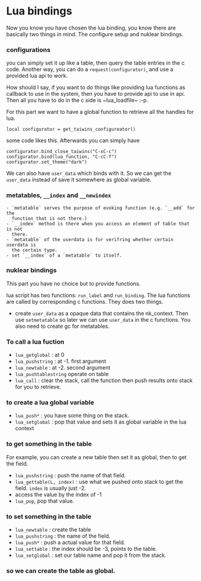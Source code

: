 # Lua bindings

Now you know you have chosen the lua binding, you know there are basically two
things in mind. The configure setup and nuklear bindings.


### configurations
you can simply set it up like a table, then query the table entries in the c
code. Another way, you can do a `request(configurator)`, and use a provided lua
api to work.

How should I say, if you want to do things like providing lua functions as
callback to use in the system, then you have to provide api to use in api.
Then all you have to do in the c side is ~lua_loadfile~ :-p.

For this part we want to have a global function to retrieve all the handles for
lua.

	local configurator = get_taiwins_configureator()

some code likes this. Afterwards you can simply have

	configurator.bind_close_taiwins("C-xC-c")
	configurator.bind(lua_function, "C-cC-f")
	configurator.set_theme("dark")

We can also have `user_data` which binds with it. So we can get the `user_data`
instead of save it somewhere as global variable.

### metatables, `__index` and `__newindex`
	- `metatable` serves the purpose of evoking function (e.g. `__add` for the
	  function that is not there.)
	- `__index` method is there when you access an element of table that is not
	  there.
	- `metatable` of the userdata is for verifring whether certain userdata is
	  the certain type.
	- set `__index` of a `metatable` to itself.

### nuklear bindings
This part you have no choice but to provide functions.

lua script has two functions:
`run_label` and `run_binding`. The lua functions are called by corresponding c
functions. They does two things.

- create `user_data` as a opaque data that contains the nk_context. Then use
  `setmetatable` so later we can use `user_data` in the c functions. You also
  need to create gc for metatables.


### To call a lua fuction
- `lua_getglobal` : at 0
- `lua_pushstring` : at -1. first argument
- `lua_newtable` : at -2. second argument
- `lua_pushtablestring` operate on table
- `lua_call` : clear the stack, call the function then push results onto stack
  for you to retrieve.


### to create a lua global variable
- `lua_push*` : you have some thing on the stack.
- `lua_setglobal` : pop that value and sets it as global variable in the lua
  context


### to get something in the table

For example, you can create a new table then set it as global, then to get the
field.

- `lua_pushstring` : push the name of that field.
- `lua_gettable(L, index)` : use what we pushed onto stack to get the
  field. `index` is usually just -2.
- access the value by the index of -1
- `lua_pop`, pop that value.

### to set something in the table
- `lua_newtable` : create the table
- `lua_pushstring` : the name of the field.
- `lua_push*` : push a actual value for that field.
- `lua_settable` : the index should be -3, points to the table.
- `lua_setglobal` : set our table name and pop it from the stack.

### so we can create the table as global.
